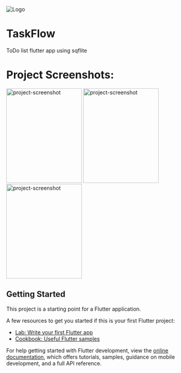 ![Logo](https://i.imgur.com/h0KjyPT.png)
# TaskFlow
ToDo list flutter app using sqflite


# Project Screenshots:

<img src="https://i.imgur.com/c4ArD4W.png" alt="project-screenshot" width="200" height="250/">

<img src="https://i.imgur.com/mYPCPFW.png" alt="project-screenshot" width="200" height="250/">

<img src="https://i.imgur.com/MNhsM7y.png" alt="project-screenshot" width="200" height="250/">


## Getting Started

This project is a starting point for a Flutter application.

A few resources to get you started if this is your first Flutter project:

- [Lab: Write your first Flutter app](https://docs.flutter.dev/get-started/codelab)
- [Cookbook: Useful Flutter samples](https://docs.flutter.dev/cookbook)

For help getting started with Flutter development, view the
[online documentation](https://docs.flutter.dev/), which offers tutorials,
samples, guidance on mobile development, and a full API reference.
